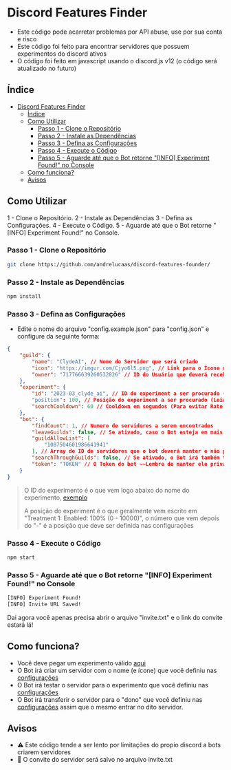# Discord Features Finder

- Este código pode acarretar problemas por API abuse, use por sua conta e risco
- Este código foi feito para encontrar servidores que possuem experimentos do discord ativos
- O código foi feito em javascript usando o discord.js v12 (o código será atualizado no futuro)

## Índice

- [Discord Features Finder](#discord-features-finder)
  - [Índice](#índice)
  - [Como Utilizar](#como-utilizar)
    - [Passo 1 - Clone o Repositório](#passo-1---clone-o-repositório)
    - [Passo 2 - Instale as Dependências](#passo-2---instale-as-dependências)
    - [Passo 3 - Defina as Configurações](#passo-3---defina-as-configurações)
    - [Passo 4 - Execute o Código](#passo-4---execute-o-código)
    - [Passo 5 - Aguarde até que o Bot retorne "\[INFO\] Experiment Found!" no Console](#passo-5---aguarde-até-que-o-bot-retorne-info-experiment-found-no-console)
  - [Como funciona?](#como-funciona)
  - [Avisos](#avisos)

## Como Utilizar

1 - Clone o Repositório.
2 - Instale as Dependências
3 - Defina as Configurações.
4 - Execute o Código.
5 - Aguarde até que o Bot retorne "[INFO] Experiment Found!" no Console.

### Passo 1 - Clone o Repositório

```bash
git clone https://github.com/andrelucaas/discord-features-founder/
```

### Passo 2 - Instale as Dependências

```bash
npm install
```

### Passo 3 - Defina as Configurações

- Edite o nome do arquivo "config.example.json" para "config.json" e configure da seguinte forma:

```json
{
    "guild": {
        "name": "ClydeAI", // Nome do Servidor que será criado
        "icon": "https://imgur.com/Cjyo6l5.png", // Link para o Ícone do Servidor que será criado
        "owner": "717766639260532826" // ID do Usuário que deverá receber posse do Servidor que será criado.
    },
    "experiment": {
        "id": "2023-03_clyde_ai", // ID do experiment a ser procurado (https://rollouts.advaith.io/)
        "position": 100, // Posição do experiment a ser procurado (Leia abaixo)
        "searchCooldown": 60 // Cooldown em segundos (Para evitar Rate Limit e Banimentos por Spam na API)
    },
    "bot": {
        "findCount": 1, // Numero de servidores a serem encontrados
        "leaveGuilds": false, // Se ativado, caso o Bot esteja em mais de 9 servidores (10 ou mais) ele vai sair de todos os servidores até que tenham apenas 8.
        "guildAllowList": [
            "1087504601986641941"
        ], // Array de ID de servidores que o bot deverá manter e não poderá sair/excluir.
        "searchThroughGuilds": false, // Se ativado, o Bot irá também testar o experiment nos servidores que ele está incluso, até mesmo os que ele não é dono/Adm.
        "token": "TOKEN" // O Token do bot ~~Lembre de manter ele privado a todo custo~~
    }
}
```

> O ID do experimento é o que vem logo abaixo do nome do experimento, [exemplo](https://i.imgur.com/rZp4k4a.png)
>
> A posição do experiment é o que geralmente vem escrito em "Treatment 1: Enabled: 100% (0 - 10000)", o número que vem depois do "-" é a posição que deve ser definida nas configurações

### Passo 4 - Execute o Código

```bash
npm start
```

### Passo 5 - Aguarde até que o Bot retorne "[INFO] Experiment Found!" no Console

```bash
[INFO] Experiment Found!
[INFO] Invite URL Saved!
```

Dai agora você apenas precisa abrir o arquivo "invite.txt" e o link do convite estará lá!

## Como funciona?

- Você deve pegar um experimento válido [aqui](https://rollouts.advaith.io)
- O Bot irá criar um servidor com o nome (e ícone) que você definiu nas [configurações](#passo-3---defina-as-configurações)
- O Bot irá testar o servidor para o experimento que você definiu nas [configurações](#passo-3---defina-as-configurações)
- O Bot irá transferir o servidor para o "dono" que você definiu nas [configurações](#passo-3---defina-as-configurações) assim que o mesmo entrar no dito servidor.

## Avisos

- ⚠️ Este código tende a ser lento por limitações do propio discord a bots criarem servidores
- 🔗 O convite do servidor será salvo no arquivo invite.txt
